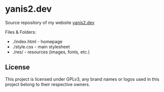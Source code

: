 # yanis2.dev

Source repository of my website [yanis2.dev](https://yanis2.dev)

Files & Folders:
- ./index.html - homepage
- ./style.css - main stylesheet
- ./res/ - resources (images, fonts, etc.)

## License

This project is licensed under GPLv3, any brand names or logos used in this project belong to their respective owners.
